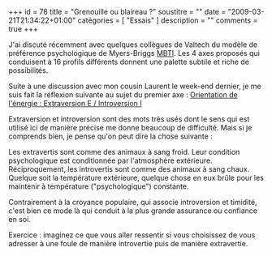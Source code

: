 +++
id = 78
title = "Grenouille ou blaireau ?"
soustitre = ""
date = "2009-03-21T21:34:22+01:00"
catégories = [ "Essais" ]
description = ""
comments = true
+++

<div class="chapo"></div>

J'ai discuté récemment avec quelques collègues de Valtech du modèle de préférence psychologique de Myers-Briggs [MBTI](http://16types.free.fr/index.html). Les 4 axes proposés qui conduisent à 16 profils différents donnent une palette subtile et riche de possibilités.

Suite à une discussion avec mon cousin Laurent le week-end dernier, je me suis fait la réflexion suivante au sujet du premier axe :
[Orientation de l'énergie : Extraversion E / Introversion I](http://16types.free.fr/modele/modele-MBTI-1-extraversion-introversion.html) 

Extraversion et introversion sont des mots très usés dont le sens qui est utilisé ici de manière précise me donne beaucoup de difficulté. Mais si je comprends bien, je pense qu'on peut dire la chose suivante :

Les extravertis sont comme des animaux à sang froid. Leur condition psychologique est conditionnée par l'atmosphère extérieure. Réciproquement, les introvertis sont comme des animaux à sang chaux. Quelque soit la température extérieure, quelque chose en eux brûle pour les maintenir à température ("psychologique") constante.

Contrairement à la croyance populaire, qui associe introversion et timidité, c'est bien ce mode là qui conduit à la plus grande assurance ou confiance en soi.

Exercice : imaginez ce que vous aller ressentir si vous choisissez de vous adresser à une foule de manière introvertie puis de manière extravertie.